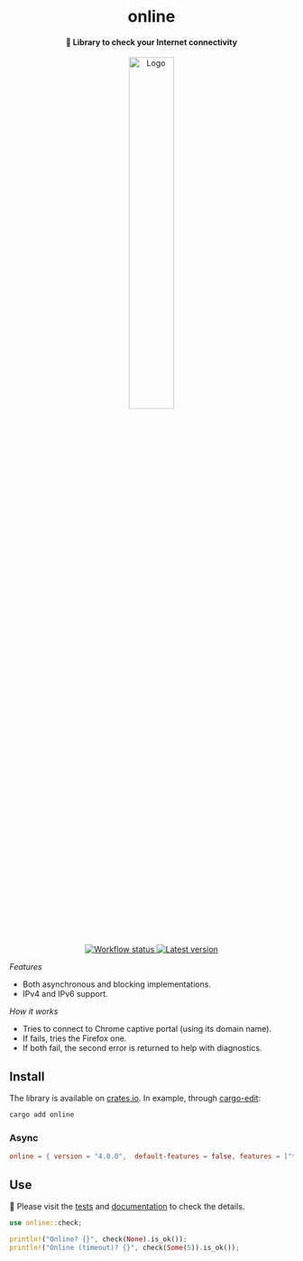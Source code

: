 <h1 align="center">online</h1>

<h4 align="center">
  📶 Library to check your Internet connectivity
</h4>

<div align="center">
  <img alt="Logo" src="https://media.giphy.com/media/pYyFAHLW0zJL2/giphy.gif" width="40%">
</div>

<p align="center">
  <a href="https://github.com/jesusprubio/online/actions">
    <img alt="Workflow status" src="https://github.com/jesusprubio/online/workflows/CI/badge.svg">
  </a>
  <a href="https://crates.io/crates/online">
    <img alt="Latest version" src="https://img.shields.io/crates/v/online.svg">
  </a>
</p>

_Features_

- Both asynchronous and blocking implementations.
- IPv4 and IPv6 support.

_How it works_

- Tries to connect to Chrome captive portal (using its domain name).
- If fails, tries the Firefox one.
- If both fail, the second error is returned to help with diagnostics.

## Install

The library is available on [crates.io](https://crates.io/crates/online). In example,
through [cargo-edit](https://github.com/killercup/cargo-edit):

```sh
cargo add online
```

### Async

```toml
online = { version = "4.0.0",  default-features = false, features = ["tokio"] }
```

## Use

📝 Please visit the [tests](tests) and [documentation](https://docs.rs/online)
to check the details.

<!-- cargo-sync-readme start -->

```rust
use online::check;

println!("Online? {}", check(None).is_ok());
println!("Online (timeout)? {}", check(Some(5)).is_ok());
```

<!-- cargo-sync-readme end -->
